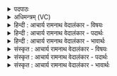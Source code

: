 <details><summary>पदपाठः</summary>

त्य꣢म्। उ꣣। वः। सत्रासा꣡ह꣢म्। स꣣त्रा। सा꣡ह꣢म्। वि꣡श्वा꣢꣯सु। गी꣣र्षु꣢। आ꣡य꣢꣯तम्। आ। य꣣तम्। आ। च्या꣣वयसि। ऊत꣡ये꣢। १६४२।
</details>

<details><summary>अधिमन्त्रम् (VC)</summary>

- इन्द्रः
- श्रुतकक्षः सुकक्षो वा आङ्गिरसः
- गायत्री
- षड्जः
</details>

<details><summary>हिन्दी : आचार्य रामनाथ वेदालंकार - विषयः</summary>

प्रथम ऋचा पूर्वार्चिक में १७० क्रमाङ्क पर परमात्मा और राजा के विषय में व्याख्यात हो चुकी है। यहाँ परमात्मा और जीवात्मा का विषय कहते हैं।
</details>

<details><summary>हिन्दी : आचार्य रामनाथ वेदालंकार - पदार्थः</summary>

पदार्थान्वयभाषाः -  हे भाई!तू(त्यम् उ)उसी(सत्रासाहम्)एक साथ सब विघ्नों को पराजित कर देनेवाले, (विश्वासु गीर्षु)सब वाङ्मयों में(आयतम्)व्याप्त परमात्मा वा जीवात्मा को(वः)वरण कर और(ऊतये)रक्षा के लिए(आच्यावयसि)अपनी ओर झुका ॥१॥
</details>

<details><summary>हिन्दी : आचार्य रामनाथ वेदालंकार - भावार्थः</summary>

भावार्थभाषाः -  जगदीश्वर सब वेद-वाणियों में व्याप्त है,क्योंकि श्रुति कहती है कि‘जिसने उसे नहीं जाना,वह ऋचा से भला क्या लाभ उठा सकेगा(ऋ० १।१६४।३९)’। जीवात्मा का भी वेदादि वाणियाँ पद-पद पर वर्णन करती हैं। परमात्मा की शरण में जाकर और अपने अन्तरात्मा को भली-भाँति उद्बोधन देकर मनुष्य रक्षित तथा समुन्नत हो सकते हैं ॥१॥
</details>

<details><summary>संस्कृत : आचार्य रामनाथ वेदालंकार - विषयः</summary>

तत्र प्रथमा ऋक् पूर्वार्चिके १७० क्रमाङ्के परमात्मनृपत्योर्विषये व्याख्याता। अत्र परमात्मजीवात्मनोर्विषयमाह।
</details>

<details><summary>संस्कृत : आचार्य रामनाथ वेदालंकार - पदार्थः</summary>

पदार्थान्वयभाषाः -  हे भ्रातः!त्वम्(त्यम् उ)तमेव(सत्रासाहम्)युगपत् सर्वेषां विघ्नानां पराजेतारम्(विश्वासु गीर्षु)सर्वेषु वाङ्मयेषु(आयतम्)व्याप्तम् परमात्मानं जीवात्मानं वा(वः)वृणु।[वृञ् वरणे धातोर्लोडर्थे लुङि च्लेर्लुकि अडागमाभावे रूपम्।‘तिङ्ङतिङः’अ० ८।१।२८ इति निघातः।] (ऊतये)रक्षायै(आच्यावयसि)आवर्जय च।[च्युङ् गतौ,णिजन्तस्य लेटि मध्यमैकवचने रूपम्]॥१॥
</details>

<details><summary>संस्कृत : आचार्य रामनाथ वेदालंकार - भावार्थः</summary>

भावार्थभाषाः -  जगदीश्वरः सर्वासु वेदवाक्षु व्याप्तः, ‘यस्तन्न वेद॒ किमृ॒चा क॑रिष्यति—(ऋ० १।१६४।३९)’इति श्रुतेः। जीवात्मानं चापि वेदादिवाचः पदे पदे वर्णयन्ति। परमात्मनः शरणं गत्वा,स्वान्तरात्मानं च समुद्बोध्य जना रक्षिताः समुन्नताश्च भवितुं पारयन्ति ॥१॥
</details>